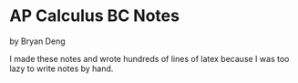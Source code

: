 # AP Calculus BC Notes

by Bryan Deng

I made these notes and wrote hundreds of lines of latex because I was too lazy to write notes by hand.